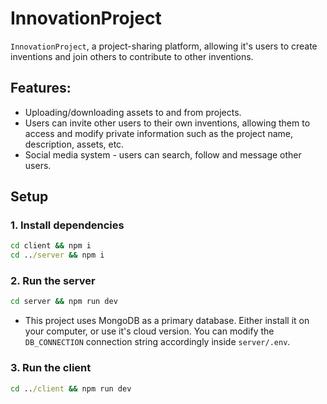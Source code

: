 # InnovationProject

```InnovationProject```, a project-sharing platform, allowing it's users to create inventions and join others to contribute to other inventions.

## Features:
* Uploading/downloading assets to and from projects.
* Users can invite other users to their own inventions, allowing them to access and modify private information such as the project name, description, assets, etc.
* Social media system - users can search, follow and message other users.

## Setup

### 1. Install dependencies

```cmd
cd client && npm i
cd ../server && npm i
```

### 2. Run the server

```cmd
cd server && npm run dev
```

* This project uses MongoDB as a primary database. Either install it on your computer, or use it's cloud version. You can modify the ```DB_CONNECTION``` connection string accordingly inside ```server/.env```.

### 3. Run the client

```cmd
cd ../client && npm run dev
```
